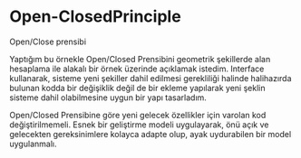 # Open-ClosedPrinciple

Open/Close prensibi  

Yaptığım bu örnekle Open/Closed Prensibini geometrik şekillerde alan hesaplama ile alakalı bir örnek üzerinde açıklamak istedim. 
Interface kullanarak, sisteme yeni şekiller dahil edilmesi gerekliliği halinde halihazırda bulunan kodda bir değişiklik değil de bir ekleme yapılarak 
yeni şeklin sisteme dahil olabilmesine uygun bir yapı tasarladım.  

Open/Closed Prensibine göre yeni gelecek özellikler için varolan kod değiştirilmemeli. 
Esnek bir geliştirme modeli uygulayarak, önü açık ve gelecekten gereksinimlere kolayca adapte olup, ayak uydurabilen bir model uygulanmalı. 

